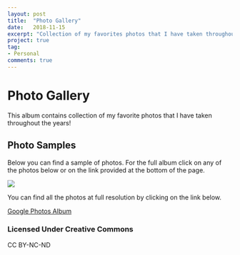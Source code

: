 ```yaml
---
layout: post
title:  "Photo Gallery"
date:   2018-11-15
excerpt: "Collection of my favorites photos that I have taken throughout the years!"
project: true
tag:
- Personal 
comments: true
---
```


# Photo Gallery 

This album contains collection of my favorite photos that I have taken throughout the years!

## Photo Samples

Below you can find a sample of photos. For the full album click on any of the photos below or on the link provided at the bottom of the page. 

<a href='https://photos.google.com/share/AF1QipPLwk2EZzBGL3Rjaep5phUnyf6QmrPdeJ2NgDShKQ957YiLwVOelomMhIHOEoOi4Q?key=WUVWREdZV3lmNXNETm9jZGRjcEdMU3Q3UF85Q0N3&source=ctrlq.org'><img src='https://lh3.googleusercontent.com/DKrjTexbXm5ZVDwAzSav6XM-vluiasAM4rNfy84g-Amyxp1WGb_oDts6g35N9xdOzWBHqITh6H1JAPWnazqmI92dkCq1trnijSevW441awdcKPcGxVOc2eiR0pLZWEZk9H-i2QT83Wc=w2400' /></a>

You can find all the photos at full resolution by clicking on the link below.

<a href="https://photos.app.goo.gl/Woxi6NiTtdRyaSbK9" class="btn btn-info">Google Photos Album</a>

### Licensed Under Creative Commons

CC BY-NC-ND

